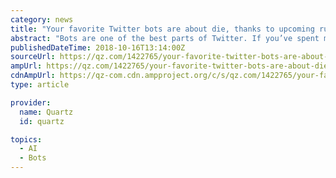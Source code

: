 ```yaml
---
category: news
title: "Your favorite Twitter bots are about die, thanks to upcoming rule changes"
abstract: "Bots are one of the best parts of Twitter. If you’ve spent much time exploring the sprawling social-media platform, chances are you’ve followed at least a few of them. You might’ve followed @tinycarebot, for example, which periodically reminds you to ..."
publishedDateTime: 2018-10-16T13:14:00Z
sourceUrl: https://qz.com/1422765/your-favorite-twitter-bots-are-about-die-thanks-to-upcoming-rule-changes/
ampUrl: https://qz.com/1422765/your-favorite-twitter-bots-are-about-die-thanks-to-upcoming-rule-changes/amp/
cdnAmpUrl: https://qz-com.cdn.ampproject.org/c/s/qz.com/1422765/your-favorite-twitter-bots-are-about-die-thanks-to-upcoming-rule-changes/amp/
type: article

provider:
  name: Quartz
  id: quartz

topics:
  - AI
  - Bots
---
```

